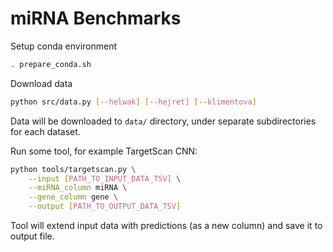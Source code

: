 # miRNA Benchmarks

Setup conda environment
```bash
. prepare_conda.sh
```

Download data
```bash
python src/data.py [--helwak] [--hejret] [--klimentova]
```

Data will be downloaded to `data/` directory, under separate subdirectories for each dataset.

Run some tool, for example TargetScan CNN:
```bash
python tools/targetscan.py \
    --input [PATH_TO_INPUT_DATA_TSV] \
    --miRNA_column miRNA \
    --gene_column gene \
    --output [PATH_TO_OUTPUT_DATA_TSV]
```

Tool will extend input data with predictions (as a new column) and save it to output file.
